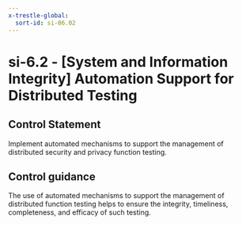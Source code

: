 ```yaml
---
x-trestle-global:
  sort-id: si-06.02
---
```


# si-6.2 - \[System and Information Integrity\] Automation Support for Distributed Testing

## Control Statement

Implement automated mechanisms to support the management of distributed security and privacy function testing.

## Control guidance

The use of automated mechanisms to support the management of distributed function testing helps to ensure the integrity, timeliness, completeness, and efficacy of such testing.
